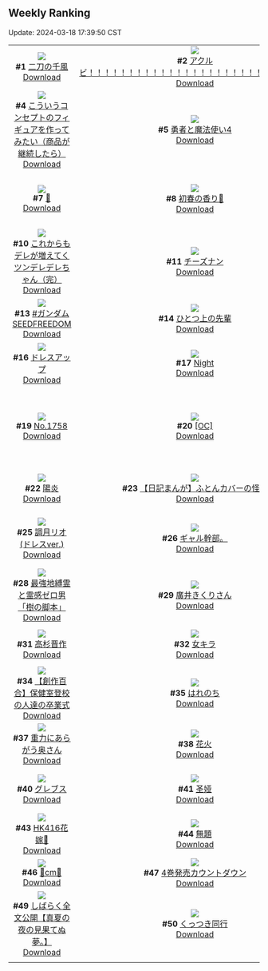 ## Weekly Ranking
Update: 2024-03-18 17:39:50 CST

|      |      |      |
| :----: | :----: | :----: |
| ![](https://i.pixiv.re/c/240x480/img-master/img/2024/03/11/00/00/25/116810101_p0_master1200.jpg)<br>**#1** [二刀の千風](https://www.pixiv.net/artworks/116810101)<br>[Download](https://i.pixiv.re/img-original/img/2024/03/11/00/00/25/116810101_p0.jpg) | ![](https://i.pixiv.re/c/240x480/img-master/img/2024/03/13/16/48/48/116880919_p0_master1200.jpg)<br>**#2** [アクルビ！！！！！！！！！！！！！！！！！！！！！！！！！！！！](https://www.pixiv.net/artworks/116880919)<br>[Download](https://i.pixiv.re/img-original/img/2024/03/13/16/48/48/116880919_p0.jpg) | ![](https://i.pixiv.re/c/240x480/img-master/img/2024/03/12/00/05/24/116838654_p0_master1200.jpg)<br>**#3** [花火](https://www.pixiv.net/artworks/116838654)<br>[Download](https://i.pixiv.re/img-original/img/2024/03/12/00/05/24/116838654_p0.jpg) |
| ![](https://i.pixiv.re/c/240x480/img-master/img/2024/03/13/13/26/26/116810175_p0_master1200.jpg)<br>**#4** [こういうコンセプトのフィギュアを作ってみたい（商品が継続したら）](https://www.pixiv.net/artworks/116810175)<br>[Download](https://i.pixiv.re/img-original/img/2024/03/13/13/26/26/116810175_p0.jpg) | ![](https://i.pixiv.re/c/240x480/img-master/img/2024/03/11/17/21/59/116826402_p0_master1200.jpg)<br>**#5** [勇者と魔法使い4](https://www.pixiv.net/artworks/116826402)<br>[Download](https://i.pixiv.re/img-original/img/2024/03/11/17/21/59/116826402_p0.jpg) | ![](https://i.pixiv.re/c/240x480/img-master/img/2024/03/13/00/00/32/116866100_p0_master1200.jpg)<br>**#6** [💋](https://www.pixiv.net/artworks/116866100)<br>[Download](https://i.pixiv.re/img-original/img/2024/03/13/00/00/32/116866100_p0.jpg) |
| ![](https://i.pixiv.re/c/240x480/img-master/img/2024/03/12/00/00/09/116838205_p0_master1200.jpg)<br>**#7** [💞](https://www.pixiv.net/artworks/116838205)<br>[Download](https://i.pixiv.re/img-original/img/2024/03/12/00/00/09/116838205_p0.png) | ![](https://i.pixiv.re/c/240x480/img-master/img/2024/03/11/16/41/54/116825583_p0_master1200.jpg)<br>**#8** [初春の香り🌸](https://www.pixiv.net/artworks/116825583)<br>[Download](https://i.pixiv.re/img-original/img/2024/03/11/16/41/54/116825583_p0.jpg) | ![](https://i.pixiv.re/c/240x480/img-master/img/2024/03/12/12/04/05/116848852_p0_master1200.jpg)<br>**#9** [【会社と私生活】予定あるわ](https://www.pixiv.net/artworks/116848852)<br>[Download](https://i.pixiv.re/img-original/img/2024/03/12/12/04/05/116848852_p0.jpg) |
| ![](https://i.pixiv.re/c/240x480/img-master/img/2024/03/13/00/01/21/116866231_p0_master1200.jpg)<br>**#10** [これからもデレが増えてくツンデレデレちゃん（完）](https://www.pixiv.net/artworks/116866231)<br>[Download](https://i.pixiv.re/img-original/img/2024/03/13/00/01/21/116866231_p0.png) | ![](https://i.pixiv.re/c/240x480/img-master/img/2024/03/12/21/28/37/116860822_p0_master1200.jpg)<br>**#11** [チーズナン](https://www.pixiv.net/artworks/116860822)<br>[Download](https://i.pixiv.re/img-original/img/2024/03/12/21/28/37/116860822_p0.png) | ![](https://i.pixiv.re/c/240x480/img-master/img/2024/03/11/00/01/02/116810215_p0_master1200.jpg)<br>**#12** [1日ごとにデレが増えてくツンデレデレちゃん](https://www.pixiv.net/artworks/116810215)<br>[Download](https://i.pixiv.re/img-original/img/2024/03/11/00/01/02/116810215_p0.png) |
| ![](https://i.pixiv.re/c/240x480/img-master/img/2024/03/12/00/53/37/116840118_p0_master1200.jpg)<br>**#13** [#ガンダムSEEDFREEDOM](https://www.pixiv.net/artworks/116840118)<br>[Download](https://i.pixiv.re/img-original/img/2024/03/12/00/53/37/116840118_p0.jpg) | ![](https://i.pixiv.re/c/240x480/img-master/img/2024/03/12/00/01/14/116838408_p0_master1200.jpg)<br>**#14** [ひとつ上の先輩](https://www.pixiv.net/artworks/116838408)<br>[Download](https://i.pixiv.re/img-original/img/2024/03/12/00/01/14/116838408_p0.jpg) | ![](https://i.pixiv.re/c/240x480/img-master/img/2024/03/12/06/00/05/116844223_p0_master1200.jpg)<br>**#15** [個人メモ：首の付き方](https://www.pixiv.net/artworks/116844223)<br>[Download](https://i.pixiv.re/img-original/img/2024/03/12/06/00/05/116844223_p0.jpg) |
| ![](https://i.pixiv.re/c/240x480/img-master/img/2024/03/14/18/28/45/116873725_p0_master1200.jpg)<br>**#16** [ドレスアップ](https://www.pixiv.net/artworks/116873725)<br>[Download](https://i.pixiv.re/img-original/img/2024/03/14/18/28/45/116873725_p0.png) | ![](https://i.pixiv.re/c/240x480/img-master/img/2024/03/11/00/20/43/116811075_p0_master1200.jpg)<br>**#17** [Night](https://www.pixiv.net/artworks/116811075)<br>[Download](https://i.pixiv.re/img-original/img/2024/03/11/00/20/43/116811075_p0.jpg) | ![](https://i.pixiv.re/c/240x480/img-master/img/2024/03/12/00/00/33/116838315_p0_master1200.jpg)<br>**#18** [ツンデ霊夢](https://www.pixiv.net/artworks/116838315)<br>[Download](https://i.pixiv.re/img-original/img/2024/03/12/00/00/33/116838315_p0.jpg) |
| ![](https://i.pixiv.re/c/240x480/img-master/img/2024/03/11/00/00/06/116810011_p0_master1200.jpg)<br>**#19** [No.1758](https://www.pixiv.net/artworks/116810011)<br>[Download](https://i.pixiv.re/img-original/img/2024/03/11/00/00/06/116810011_p0.jpg) | ![](https://i.pixiv.re/c/240x480/img-master/img/2024/03/12/00/00/16/116838240_p0_master1200.jpg)<br>**#20** [[OC]](https://www.pixiv.net/artworks/116838240)<br>[Download](https://i.pixiv.re/img-original/img/2024/03/12/00/00/16/116838240_p0.jpg) | ![](https://i.pixiv.re/c/240x480/img-master/img/2024/03/12/00/01/50/116838459_p0_master1200.jpg)<br>**#21** [幼馴染が久々に再会したらお互い巨乳になってた【118】](https://www.pixiv.net/artworks/116838459)<br>[Download](https://i.pixiv.re/img-original/img/2024/03/12/00/01/50/116838459_p0.jpg) |
| ![](https://i.pixiv.re/c/240x480/img-master/img/2024/03/12/00/00/23/116838278_p0_master1200.jpg)<br>**#22** [陽炎](https://www.pixiv.net/artworks/116838278)<br>[Download](https://i.pixiv.re/img-original/img/2024/03/12/00/00/23/116838278_p0.jpg) | ![](https://i.pixiv.re/c/240x480/img-master/img/2024/03/12/20/25/27/116858726_p0_master1200.jpg)<br>**#23** [【日記まんが】ふとんカバーの怪異](https://www.pixiv.net/artworks/116858726)<br>[Download](https://i.pixiv.re/img-original/img/2024/03/12/20/25/27/116858726_p0.jpg) | ![](https://i.pixiv.re/c/240x480/img-master/img/2024/03/12/17/15/23/116853957_p0_master1200.jpg)<br>**#24** [#ガンダムSEEDFREEDOM](https://www.pixiv.net/artworks/116853957)<br>[Download](https://i.pixiv.re/img-original/img/2024/03/12/17/15/23/116853957_p0.jpg) |
| ![](https://i.pixiv.re/c/240x480/img-master/img/2024/03/12/19/00/39/116856443_p0_master1200.jpg)<br>**#25** [調月リオ(ドレスver.)](https://www.pixiv.net/artworks/116856443)<br>[Download](https://i.pixiv.re/img-original/img/2024/03/12/19/00/39/116856443_p0.png) | ![](https://i.pixiv.re/c/240x480/img-master/img/2024/03/12/16/14/16/116852762_p0_master1200.jpg)<br>**#26** [ギャル幹部。](https://www.pixiv.net/artworks/116852762)<br>[Download](https://i.pixiv.re/img-original/img/2024/03/12/16/14/16/116852762_p0.jpg) | ![](https://i.pixiv.re/c/240x480/img-master/img/2024/03/12/19/00/26/116856424_p0_master1200.jpg)<br>**#27** [清楚な副会長が突然ギャルになった](https://www.pixiv.net/artworks/116856424)<br>[Download](https://i.pixiv.re/img-original/img/2024/03/12/19/00/26/116856424_p0.jpg) |
| ![](https://i.pixiv.re/c/240x480/img-master/img/2024/03/12/11/46/07/116848519_p0_master1200.jpg)<br>**#28** [最強地縛霊と霊感ゼロ男「樹の脚本」](https://www.pixiv.net/artworks/116848519)<br>[Download](https://i.pixiv.re/img-original/img/2024/03/12/11/46/07/116848519_p0.png) | ![](https://i.pixiv.re/c/240x480/img-master/img/2024/03/12/00/00/12/116838227_p0_master1200.jpg)<br>**#29** [廣井きくりさん](https://www.pixiv.net/artworks/116838227)<br>[Download](https://i.pixiv.re/img-original/img/2024/03/12/00/00/12/116838227_p0.png) | ![](https://i.pixiv.re/c/240x480/img-master/img/2024/03/11/17/11/22/116826187_p0_master1200.jpg)<br>**#30** [「次何歌う？ついでに入れてやるよ」](https://www.pixiv.net/artworks/116826187)<br>[Download](https://i.pixiv.re/img-original/img/2024/03/11/17/11/22/116826187_p0.jpg) |
| ![](https://i.pixiv.re/c/240x480/img-master/img/2024/03/12/00/00/23/116838277_p0_master1200.jpg)<br>**#31** [高杉晋作](https://www.pixiv.net/artworks/116838277)<br>[Download](https://i.pixiv.re/img-original/img/2024/03/12/00/00/23/116838277_p0.png) | ![](https://i.pixiv.re/c/240x480/img-master/img/2024/03/11/18/44/56/116828345_p0_master1200.jpg)<br>**#32** [女キラ](https://www.pixiv.net/artworks/116828345)<br>[Download](https://i.pixiv.re/img-original/img/2024/03/11/18/44/56/116828345_p0.png) | ![](https://i.pixiv.re/c/240x480/img-master/img/2024/03/12/20/00/19/116857999_p0_master1200.jpg)<br>**#33** [The Devil Cat](https://www.pixiv.net/artworks/116857999)<br>[Download](https://i.pixiv.re/img-original/img/2024/03/12/20/00/19/116857999_p0.jpg) |
| ![](https://i.pixiv.re/c/240x480/img-master/img/2024/03/11/19/16/42/116829137_p0_master1200.jpg)<br>**#34** [【創作百合】保健室登校の人達の卒業式](https://www.pixiv.net/artworks/116829137)<br>[Download](https://i.pixiv.re/img-original/img/2024/03/11/19/16/42/116829137_p0.jpg) | ![](https://i.pixiv.re/c/240x480/img-master/img/2024/03/12/20/49/58/116859526_p0_master1200.jpg)<br>**#35** [はれのち](https://www.pixiv.net/artworks/116859526)<br>[Download](https://i.pixiv.re/img-original/img/2024/03/12/20/49/58/116859526_p0.png) | ![](https://i.pixiv.re/c/240x480/img-master/img/2024/03/12/14/54/52/116851512_p0_master1200.jpg)<br>**#36** [訳アリ心霊マンション　29話](https://www.pixiv.net/artworks/116851512)<br>[Download](https://i.pixiv.re/img-original/img/2024/03/12/14/54/52/116851512_p0.jpg) |
| ![](https://i.pixiv.re/c/240x480/img-master/img/2024/03/12/00/01/27/116838428_p0_master1200.jpg)<br>**#37** [重力にあらがう奥さん](https://www.pixiv.net/artworks/116838428)<br>[Download](https://i.pixiv.re/img-original/img/2024/03/12/00/01/27/116838428_p0.jpg) | ![](https://i.pixiv.re/c/240x480/img-master/img/2024/03/11/00/00/25/116810098_p0_master1200.jpg)<br>**#38** [花火](https://www.pixiv.net/artworks/116810098)<br>[Download](https://i.pixiv.re/img-original/img/2024/03/11/00/00/25/116810098_p0.jpg) | ![](https://i.pixiv.re/c/240x480/img-master/img/2024/03/12/16/29/37/116853020_p0_master1200.jpg)<br>**#39** [光荣](https://www.pixiv.net/artworks/116853020)<br>[Download](https://i.pixiv.re/img-original/img/2024/03/12/16/29/37/116853020_p0.jpg) |
| ![](https://i.pixiv.re/c/240x480/img-master/img/2024/03/11/17/48/22/116826935_p0_master1200.jpg)<br>**#40** [グレブス](https://www.pixiv.net/artworks/116826935)<br>[Download](https://i.pixiv.re/img-original/img/2024/03/11/17/48/22/116826935_p0.jpg) | ![](https://i.pixiv.re/c/240x480/img-master/img/2024/03/12/17/38/34/116854439_p0_master1200.jpg)<br>**#41** [圣娅](https://www.pixiv.net/artworks/116854439)<br>[Download](https://i.pixiv.re/img-original/img/2024/03/12/17/38/34/116854439_p0.jpg) | ![](https://i.pixiv.re/c/240x480/img-master/img/2024/03/11/00/00/04/116809999_p0_master1200.jpg)<br>**#42** [みずきとえななん](https://www.pixiv.net/artworks/116809999)<br>[Download](https://i.pixiv.re/img-original/img/2024/03/11/00/00/04/116809999_p0.png) |
| ![](https://i.pixiv.re/c/240x480/img-master/img/2024/03/11/22/10/36/116834498_p0_master1200.jpg)<br>**#43** [HK416花嫁🌸](https://www.pixiv.net/artworks/116834498)<br>[Download](https://i.pixiv.re/img-original/img/2024/03/11/22/10/36/116834498_p0.jpg) | ![](https://i.pixiv.re/c/240x480/img-master/img/2024/03/13/08/52/43/116874080_p0_master1200.jpg)<br>**#44** [無題](https://www.pixiv.net/artworks/116874080)<br>[Download](https://i.pixiv.re/img-original/img/2024/03/13/08/52/43/116874080_p0.png) | ![](https://i.pixiv.re/c/240x480/img-master/img/2024/03/12/06/01/04/116844265_p0_master1200.jpg)<br>**#45** [commission](https://www.pixiv.net/artworks/116844265)<br>[Download](https://i.pixiv.re/img-original/img/2024/03/12/06/01/04/116844265_p0.jpg) |
| ![](https://i.pixiv.re/c/240x480/img-master/img/2024/03/12/20/53/58/116859644_p0_master1200.jpg)<br>**#46** [💖cm💖](https://www.pixiv.net/artworks/116859644)<br>[Download](https://i.pixiv.re/img-original/img/2024/03/12/20/53/58/116859644_p0.png) | ![](https://i.pixiv.re/c/240x480/img-master/img/2024/03/12/00/16/24/116839053_p0_master1200.jpg)<br>**#47** [4巻発売カウントダウン](https://www.pixiv.net/artworks/116839053)<br>[Download](https://i.pixiv.re/img-original/img/2024/03/12/00/16/24/116839053_p0.jpg) | ![](https://i.pixiv.re/c/240x480/img-master/img/2024/03/11/21/20/42/116832787_p0_master1200.jpg)<br>**#48** [匹诺康尼](https://www.pixiv.net/artworks/116832787)<br>[Download](https://i.pixiv.re/img-original/img/2024/03/11/21/20/42/116832787_p0.jpg) |
| ![](https://i.pixiv.re/c/240x480/img-master/img/2024/03/12/21/56/12/116861731_p0_master1200.jpg)<br>**#49** [しばらく全文公開【真夏の夜の見果てぬ夢。】](https://www.pixiv.net/artworks/116861731)<br>[Download](https://i.pixiv.re/img-original/img/2024/03/12/21/56/12/116861731_p0.png) | ![](https://i.pixiv.re/c/240x480/img-master/img/2024/03/11/00/30/04/116811392_p0_master1200.jpg)<br>**#50** [くっつき同行](https://www.pixiv.net/artworks/116811392)<br>[Download](https://i.pixiv.re/img-original/img/2024/03/11/00/30/04/116811392_p0.jpg) |
|      |
